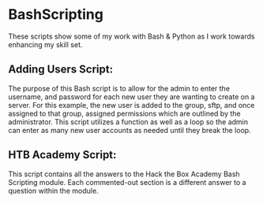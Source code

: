 # BashScripting
These scripts show some of my work with Bash & Python as I work towards enhancing my skill set.

## Adding Users Script:
The purpose of this Bash script is to allow for the admin to enter the username, and password for each new user they are wanting to create on a server. For this example, the new user is added to the group, sftp, and once assigned to that group, assigned permissions which are outlined by the administrator. This script utilizes a function as well as a loop so the admin can enter as many new user accounts as needed until they break the loop.

## HTB Academy Script:

This script contains all the answers to the Hack the Box Academy Bash Scripting module. Each commented-out section is a different answer to a question within the module.
